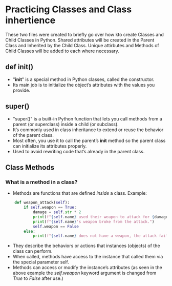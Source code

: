 # Practicing Classes and Class inhertience

These two files were created to briefly go over how kto create Classes and Child Classes in Python. Shared attributes will be created in the Parent Class and Inherited by the Child Class. Unique attirbutes and Methods of Child Classes will be added to each where necessary.

## def __init__()

- "__init__" is a special method in Python classes, called the constructor.
- Its main job is to initialize the object’s attributes with the values you provide.

## super()
- "super()" is a built-in Python function that lets you call methods from a parent (or superclass) inside a child (or subclass).
- It’s commonly used in class inheritance to extend or reuse the behavior of the parent class.
- Most often, you use it to call the parent’s **__init__** method so the parent class can initialize its attributes properly.
- Used to avoid rewriting code that’s already in the parent class.

## Class Methods

### What is a method in a class?
- Methods are functions that are defined _inside_ a class.
Example:
```python
    def weapon_attack(self):
        if self.weapon == True:
            damage = self.str * 2
            print(f"{self.name} used their weapon to attack for {damage} damage!")
            print(f"{self.name}'s weapon broke from the attack.")
            self.weapon == False
        else:
            print(f"{self.name} does not have a weapon, the attack failed.")
```

- They describe the behaviors or actions that instances (objects) of the class can perform.
- When called, methods have access to the instance that called them via the special parameter self.
- Methods can access or modify the instance’s attributes (as seen in the above example the _self.weapon_ keyword argument is changed from _True_ to _False_ after use.)